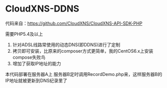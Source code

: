 # CloudXNS-DDNS

代码来自：https://github.com/CloudXNS/CloudXNS-API-SDK-PHP

需要PHP5.4及以上

1. 针对ADSL线路常使用的动态DNS(即DDNS)进行了定制
2. 拷贝即可安装，比原来的composer方式更简单，我的CentOS6.x上安装compose失败鸟
3. 增加了获取IP地址的能力

本代码部署在服务器A上
服务器B定时调用RecordDemo.php来，这样服务器B的IP地址就被更新到DNS纪录里了
